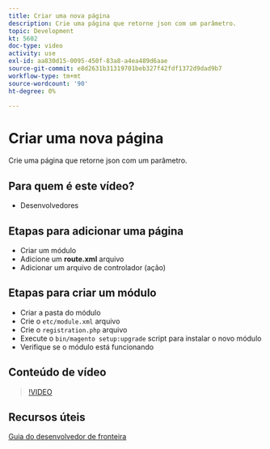```yaml
---
title: Criar uma nova página
description: Crie uma página que retorne json com um parâmetro.
topic: Development
kt: 5602
doc-type: video
activity: use
exl-id: aa830d15-0095-450f-83a8-a4ea489d6aae
source-git-commit: e8d2631b31319701beb327f42fdf1372d9dad9b7
workflow-type: tm+mt
source-wordcount: '90'
ht-degree: 0%

---
```


# Criar uma nova página

Crie uma página que retorne json com um parâmetro.

## Para quem é este vídeo?

- Desenvolvedores

## Etapas para adicionar uma página

- Criar um módulo
- Adicione um **route.xml** arquivo
- Adicionar um arquivo de controlador (ação)

## Etapas para criar um módulo

- Criar a pasta do módulo
- Crie o `etc/module.xml` arquivo
- Crie o `registration.php` arquivo
- Execute o `bin/magento setup:upgrade` script para instalar o novo módulo
- Verifique se o módulo está funcionando

## Conteúdo de vídeo

>[!VIDEO](https://video.tv.adobe.com/v/35816?quality=12&learn=on)

## Recursos úteis

[Guia do desenvolvedor de fronteira](https://developer.adobe.com/commerce/frontend-core/guide/)
